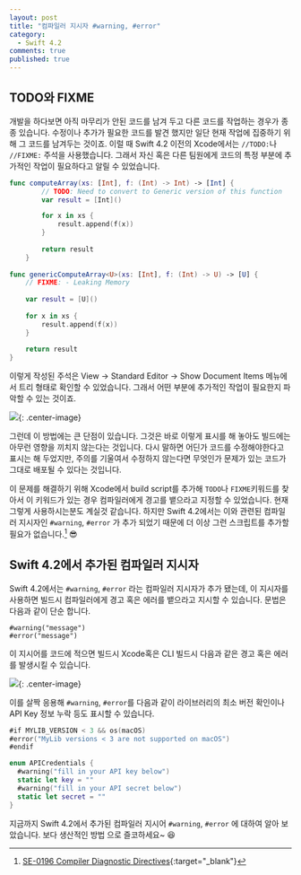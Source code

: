 ```yaml
---
layout: post
title: "컴파일러 지시자 #warning, #error"
category:
  - Swift 4.2
comments: true
published: true
---
```


## TODO와 FIXME
개발을 하다보면 아직 마무리가 안된 코드를 남겨 두고 다른 코드를 작업하는 경우가 종종 있습니다. 수정이나 추가가 필요한 코드를 발견 했지만 일단 현재 작업에 집중하기 위해 그 코드를 남겨두는 것이죠. 이럴 때 Swift 4.2 이전의 Xcode에서는 `//TODO:`나 `//FIXME:` 주석을 사용했습니다. 그래서 자신 혹은 다른 팀원에게 코드의 특정 부분에 추가적인 작업이 필요하다고 알릴 수 있었습니다.

```swift
func computeArray(xs: [Int], f: (Int) -> Int) -> [Int] {
        // TODO: Need to convert to Generic version of this function
        var result = [Int]()

        for x in xs {
            result.append(f(x))
        }
    
        return result
    }
    
func genericComputeArray<U>(xs: [Int], f: (Int) -> U) -> [U] {
    // FIXME: - Leaking Memory
    
    var result = [U]()
    
    for x in xs {
        result.append(f(x))
    }
    
    return result
}
```

이렇게 작성된 주석은 View -> Standard Editor -> Show Document Items 메뉴에서 트리 형태로 확인할 수 있었습니다. 그래서 어떤 부분에 추가적인 작업이 필요한지 파악할 수 있는 것이죠. 

![](https://farm2.staticflickr.com/1860/30928990868_e0e9e25249_b.jpg){: .center-image}

그런데 이 방법에는 큰 단점이 있습니다. 그것은 바로 이렇게 표시를 해 놓아도 빌드에는 아무런 영향을 끼치지 않는다는 것입니다. 다시 말하면 어딘가 코드를 수정해야한다고 표시는 해 두었지만, 주의를 기울여서 수정하지 않는다면 무엇인가 문제가 있는 코드가 그대로 배포될 수 있다는 것입니다. 

이 문제를 해결하기 위해 Xcode에서 build script를 추가해 `TODO`나 `FIXME`키워드를 찾아서 이 키워드가 있는 경우 컴파일러에게 경고를 뱉으라고 지정할 수 있었습니다. 현재 그렇게 사용하시는분도 계실것 같습니다. 하지만 Swift 4.2에서는 이와 관련된 컴파일러 지시자인  `#warning`, `#error` 가 추가 되었기 때문에 더 이상 그런 스크립트를 추가할 필요가 없습니다.[^1] 😎

## Swift 4.2에서 추가된 컴파일러 지시자
Swift 4.2에서는 `#warning`, `#error` 라는 컴파일러 지시자가 추가 됐는데, 이 지시자를 사용하면 빌드시 컴파일러에게 경고 혹은 에러를 뱉으라고 지시할 수 있습니다. 문법은 다음과 같이 단순 합니다.

```
#warning("message")
#error("message")
```

이 지시어를 코드에 적으면 빌드시 Xcode혹은 CLI 빌드시 다음과 같은 경고 혹은 에러를 발생시킬 수 있습니다.

![](https://farm2.staticflickr.com/1848/30928990848_f294cea650_b.jpg){: .center-image}

이를 살짝 응용해 `#warning`, `#error`를 다음과 같이 라이브러리의 최소 버전 확인이나 API Key 정보 누락 등도 표시할 수 있습니다.

```swift
#if MYLIB_VERSION < 3 && os(macOS)
#error("MyLib versions < 3 are not supported on macOS")
#endif
```

```swift
enum APICredentials {
  #warning("fill in your API key below")
  static let key = ""
  #warning("fill in your API secret below")
  static let secret = ""
}
```

지금까지 Swift 4.2에서 추가된 컴파일러 지시어  `#warning`, `#error` 에 대하여 알아 보았습니다. 보다 생산적인 방법 으로 즐코하세요~ 😆

[^1]: [SE-0196 Compiler Diagnostic Directives](https://github.com/apple/swift-evolution/blob/master/proposals/0196-diagnostic-directives.md){:target="_blank"}